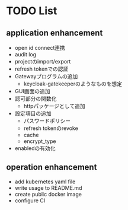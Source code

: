 # TODO List

## application enhancement

- open id connect連携
- audit log
- projectのimport/export
- refresh tokenでの認証
- Gatewayプログラムの追加
  - keycloak-gatekeeperのようなものを想定
- GUI画面の追加
- 認可部分の関数化
  - httpパッケージとして追加
- 設定項目の追加
  - パスワードポリシー
  - refresh tokenのrevoke
  - cache
  - encrypt_type
- enabledの有効化

## operation enhancement

- add kubernetes yaml file
- write usage to README.md
- create public docker image
- configure CI
